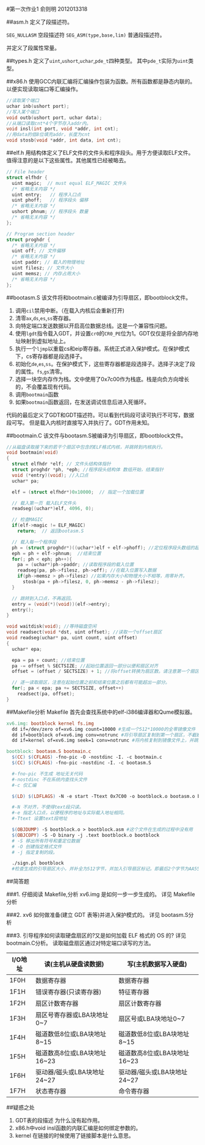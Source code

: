 #第一次作业1
俞则明 2012013318

##asm.h
定义了段描述符。

`SEG_NULLASM` 空段描述符
`SEG_ASM(type,base,lim)` 普通段描述符。

并定义了段属性常量。

##types.h
定义了`uint`,`ushort`,`uchar`,`pde_t`四种类型。
其中`pde_t`实际为`uint`类型。

##x86.h
使用GCC内联汇编将汇编操作包装为函数。所有函数都是静态内联的。
以便实现读取端口等汇编操作。

```c
//读取某个端口
uchar inb(ushort port);
//写入某个端口
void outb(ushort port, uchar data);
//从端口读取cnt*4个字节存入addr内。
void insl(int port, void *addr, int cnt);
//用data的低8位填充addr，长度为cnt
void stosb(void *addr, int data, int cnt);
```

##elf.h
用结构体定义了ELF文件的文件头和程序段头。用于方便读取ELF文件。
值得注意的是以下这些属性。其他属性已经被略去。

```c
// File header
struct elfhdr {
  uint magic;  // must equal ELF_MAGIC 文件头
  /* 省略无关内容 */
  uint entry;   // 程序入口点
  uint phoff;   // 程序段头 偏移
  /* 省略无关内容 */
  ushort phnum; // 程序段头 数量
  /* 省略无关内容 */
};

// Program section header
struct proghdr {
  /* 省略无关内容 */
  uint off; // 文件偏移
  /* 省略无关内容 */
  uint paddr; // 载入的物理地址
  uint filesz; // 文件大小
  uint memsz; // 内存占用大小
  /* 省略无关内容 */
};

```

##bootasm.S
该文件将和bootmain.c被编译为引导扇区，即bootblock文件。

1. 调用`cil`禁用中断。（在载入内核后会重新打开)
2. 清零`ax`,`ds`,`es`,`ss`寄存器。
3. 向特定端口发送数据以开启高位数据总线。这是一个兼容性问题。
4. 使用`lgdt`指令载入GDT，并设置`cr0`的`CR0_PE`位为1。GDT仅仅是将全部内存地址映射到虚拟地址上。
5. 执行一个`ljmp`以重载cs和eip寄存器。系统正式进入保护模式。在保护模式下，cs寄存器都是段选择子。
6. 初始化`de`,`es`,`ss`。在保护模式下，这些寄存器都是段选择子。选择子决定了段的属性。`fs`,`gs`清零。
7. 选择一块空内存作为栈。文中使用了0x7c00作为栈底。栈是向负方向增长的，不会覆盖现有代码。
8. 调用`bootmain`函数
9. 如果`bootmain`函数返回，在发送调试信息后进入死循环。

代码的最后定义了GDT和GDT描述符。可以看到代码段可读可执行不可写，数据段可写。
但是载入内核时直接写入并执行了。GDT作用未知。


##bootmain.C
该文件与bootasm.S被编译为引导扇区，即bootblock文件。

```c
//从磁盘读取接下来的若干个扇区中包含的ELF格式内核，并跳转到内核执行。
void bootmain(void)
{
  struct elfhdr *elf; // 文件头结构体指针
  struct proghdr *ph, *eph; //程序段头结构体 数组开始，结束指针
  void (*entry)(void); //入口点
  uchar* pa;

  elf = (struct elfhdr*)0x10000;  // 指定一个加载位置

  // 载入第一页 载入ELF文件头
  readseg((uchar*)elf, 4096, 0);

  // 检查MAGIC
  if(elf->magic != ELF_MAGIC)
    return;  // 返回bootasm.S

  // 载入每一个程序段
  ph = (struct proghdr*)((uchar*)elf + elf->phoff); //定位程序段头数组的起始位置
  eph = ph + elf->phnum;  //结束位置
  for(; ph < eph; ph++){
    pa = (uchar*)ph->paddr; //读取程序段的载入位置
    readseg(pa, ph->filesz, ph->off); //在载入位置写入数据
    if(ph->memsz > ph->filesz) //如果内存大小和物理大小不相等，用零补齐。
      stosb(pa + ph->filesz, 0, ph->memsz - ph->filesz);
  }

  // 跳转到入口点，不再返回。
  entry = (void(*)(void))(elf->entry);
  entry();
}

void waitdisk(void); //等待磁盘空闲
void readsect(void *dst, uint offset); //读取一个offset扇区
void readseg(uchar* pa, uint count, uint offset)
{
  uchar* epa;

  epa = pa + count; //结束位置
  pa -= offset % SECTSIZE; //起始位置退回一部分以便和扇区对齐
  offset = (offset / SECTSIZE) + 1; //将offset转换为扇区数。请注意第一个扇区为启动扇区，跳过。

  // 逐一读取扇区，注意在起始位置之前和结束位置之后都有可能超出一部分。
  for(; pa < epa; pa += SECTSIZE, offset++)
    readsect(pa, offset);
}

```

##Makefile分析
Makefile 首先会查找系统中的elf-i386编译器和Qume模拟器。

```makefile
xv6.img: bootblock kernel fs.img
  dd if=/dev/zero of=xv6.img count=10000 #生成一个512*10000的全零镜像文件
  dd if=bootblock of=xv6.img conv=notrunc #将引导扇区复制到第一个扇区，不截断文件。
  dd if=kernel of=xv6.img seek=1 conv=notrunc #将内核复制到镜像文件上，并跳过第一个扇区，不截断文件。

bootblock: bootasm.S bootmain.c
  $(CC) $(CFLAGS) -fno-pic -O -nostdinc -I. -c bootmain.c
  $(CC) $(CFLAGS) -fno-pic -nostdinc -I. -c bootasm.S

  #-fno-pic 不生成 地址无关代码
  #-nostdinc 不在系统内查找头文件
  #-c 仅汇编

  $(LD) $(LDFLAGS) -N -e start -Ttext 0x7C00 -o bootblock.o bootasm.o bootmain.o

  #-N 不对齐，不使得text段只读。
  #-e 指定入口点，以便程序的地址与实际载入地址相同。
  #-Ttext 设置text段地址

  $(OBJDUMP) -S bootblock.o > bootblock.asm #这个文件在生成的过程中没有用
  $(OBJCOPY) -S -O binary -j .text bootblock.o bootblock
  # -S 移出所有符号和重定位数据
  # -O 创建指定格式文件
  # -j 指定复制的段。

  ./sign.pl bootblock
  #检查生成的引导扇区大小，并补全为512字节，并加入引导扇区标记。即最后2个字节为AA55
```

##简答题

###1. 仔细阅读 Makefile,分析 xv6.img 是如何一步一步生成的。
详见 Makefile分析

###2. xv6 如何做准备(建立 GDT 表等)并进入保护模式的。
详见 bootasm.S分析

###3. 引导程序如何读取硬盘扇区的?又是如何加载 ELF 格式的 OS 的?
详见 bootmain.C分析。
读取磁盘扇区通过对特定端口读写的方法。

I/O地址 | 读(主机从硬盘读数据) | 写(主机数据写入硬盘) 
--|--|--
1F0H | 数据寄存器 | 数据寄存器 
1F1H | 错误寄存器(只读寄存器) | 特征寄存器 
1F2H | 扇区计数寄存器 | 扇区计数寄存器 
1F3H | 扇区号寄存器或LBA块地址0~7 | 扇区号或LBA块地址0~7 
1F4H | 磁道数低8位或LBA块地址8~15 | 磁道数低8位或LBA块地址8~15 
1F5H | 磁道数高8位或LBA块地址16~23 | 磁道数高8位或LBA块地址16~23 
1F6H | 驱动器/磁头或LBA块地址24~27 | 驱动器/磁头或LBA块地址24~27 
1F7H | 状态寄存器 | 命令寄存器 |

##疑惑之处
1. GDT表的段描述 为什么没有起作用。
2. x86.h中void insl函数的内联汇编是如何绑定参数的。
3. kernel 在链接的时候使用了链接脚本是什么意思。
